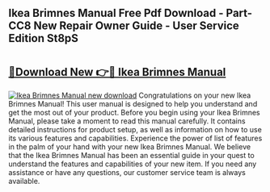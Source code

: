 ## Ikea Brimnes Manual Free Pdf Download - Part-CC8 New Repair Owner Guide - User Service Edition St8pS

# <h2><a href="http://cf24503.oget.top/?id=Ikea+Brimnes+Manual">🔗Download New 👉🔴 Ikea Brimnes Manual</a></h2>

[![Ikea Brimnes Manual new download](https://i.imgur.com/5g1atiW.png)](http://cf24503.oget.top/?id=Ikea+Brimnes+Manual)
Congratulations on your new Ikea Brimnes Manual! This user manual is designed to help you understand and get the most out of your product. Before you begin using your Ikea Brimnes Manual, please take a moment to read this manual carefully. It contains detailed instructions for product setup, as well as information on how to use its various features and capabilities. Experience the power of list of features in the palm of your hand with your new Ikea Brimnes Manual. We believe that the Ikea Brimnes Manual has been an essential guide in your quest to understand the features and capabilities of your new item. If you need any assistance or have any questions, our customer service team is always available.
